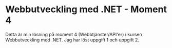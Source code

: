 # Webbutveckling med .NET - Moment 4
Detta är min lösning på moment 4 (Webbtjänster/API'er) i kursen Webbutveckling med .NET. Jag har löst uppgift 1 och uppgift 2.
